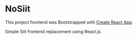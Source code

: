 # NoSiit

This project frontend was Bootstrapped with [Create React App](https://github.com/facebook/create-react-app).

Simple Siit frontend replacement using React.js.
